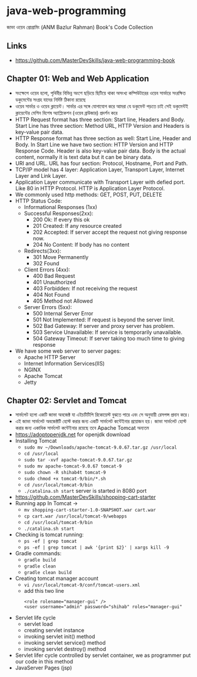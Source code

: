 # java-web-programming

জাভা ওয়েব প্রোগ্রামিং (ANM Bazlur Rahman) Book's Code Collection

## Links

-   https://github.com/MasterDevSkills/java-web-programming-book

## Chapter 01: Web and Web Application

-   সংক্ষেপে ওয়েব হলো, পৃথিবীর বিভিন্ন অংশে ছড়িয়ে ছিটিয়ে থাকা অসংখ্য কম্পিউটারের ওয়েব সার্ভারে সংরক্ষিত ডকুমেন্টের সংগ্রহ যাদের নির্দিষ্ট ঠিকানা রয়েছে
-   ওয়েব সার্ভার ও ওয়েব ক্লায়েন্ট। সার্ভার এর সঙ্গে যোগাযোগ করে আমরা যে ডকুমেন্ট পড়তে চাই সেই ডকুমেন্টই ক্লায়েন্টের মেশিন বিশেষ অ্যাপ্লিকেশন (ওয়েব ব্রাউজার) প্রদর্শন করে
-   HTTP Request format has three section: Start line, Headers and Body. Start Line has three section: Method URL, HTTP Version and Headers is key-value pair data.
-   HTTP Response format has three section as well: Start Line, Header and Body. In Start Line we have two section: HTTP Version and HTTP Response Code. Header is also key-value pair data. Body is the actual content, normally it is text data but it can be binary data.
-   URI and URL. URL has four section: Protocol, Hostname, Port and Path.
-   TCP/IP model has 4 layer: Application Layer, Transport Layer, Internet Layer and Link Layer.
-   Application Layer communicate with Transport Layer with defied port. Like 80 in HTTP Protocol. HTTP is Application Layer Protocol.
-   We commonly used http methods: GET, POST, PUT, DELETE
-   HTTP Status Code:
    -   Informational Responses (1xx)
    -   Successful Responses(2xx):
        -   200 Ok: If every this ok
        -   201 Created: If any resource created
        -   202 Accepted: If server accept the request not giving response now.
        -   204 No Content: If body has no content
    -   Redirects(3xx):
        -   301 Move Permanently
        -   302 Found
    -   Client Errors (4xx):
        -   400 Bad Request
        -   401 Unauthorized
        -   403 Forbidden: If not receiving the request
        -   404 Not Found
        -   405 Method not Allowed
    -   Server Errors (5xx):
        -   500 Internal Server Error
        -   501 Not Implemented: If request is beyond the server limit.
        -   502 Bad Gateway: If server and proxy server has problem.
        -   503 Service Unavailable: If service is temporarily unavailable.
        -   504 Gateway Timeout: If server taking too much time to giving response
-   We have some web server to server pages:
    -   Apache HTTP Server
    -   Internet Information Services(IIS)
    -   NGINX
    -   Apache Tomcat
    -   Jetty

## Chapter 02: Servlet and Tomcat

-   সার্ভলেট হলো একটি জাভা অবজেক্ট যা এইচটিটিপি রিকোয়েস্ট বুঝতে পারে এবং সে অনুযায়ী রেসপন্স প্রদান করে।
-   এই জাভা সার্ভলেট অবজেক্টটি হোস্ট করার জন্য একটি সার্ভলেট কন্টেইনার প্রয়োজন হয়। জাভা সার্ভলেট হোস্ট করার জন্য একাধিক সার্ভলেট কন্টেইনার রয়েছে তবে Apache Tomcat অন্যতম
-   https://adoptopenjdk.net for openjdk download
-   Installing Tomcat
    -   `sudo mv ~/Downloads/apache-tomcat-9.0.67.tar.gz /usr/local`
    -   `cd /usr/local`
    -   `sudo tar -xvf apache-tomcat-9.0.67.tar.gz`
    -   `sudo mv apache-tomcat-9.0.67 tomcat-9`
    -   `sudo chown -R shihab4t tomcat-9`
    -   `sudo chmod +x tomcat-9/bin/*.sh`
    -   `cd /usr/local/tomcat-9/bin`
    -   `./catalina.sh start` server is started in 8080 port
-   https://github.com/MasterDevSkills/shopping-cart-starter
-   Running app In Tomcat ->
    -   `mv shopping-cart-starter-1.0-SNAPSHOT.war cart.war`
    -   `cp cart.war /usr/local/tomcat-9/webapps`
    -   `cd /usr/local/tomcat-9/bin`
    -   `./catalina.sh start`
-   Checking is tomcat running:
    -   `ps -ef | grep tomcat`
    -   `ps -ef | grep tomcat | awk '{print $2}' | xargs kill -9`
-   Gradle commands:
    -   `gradle build`
    -   `gradle clean`
    -   `gradle clean build`
-   Creating tomcat manager account
    -   `vi /usr/local/tomcat-9/conf/tomcat-users.xml`
    -   add this two line
        ```
        <role rolename="manager-gui" />
        <user username="admin" password="shihab" roles="manager-gui"
        ```
-   Servlet life cycle
    -   servlet load
    -   creating servlet instance
    -   invoking servlet init() method
    -   invoking servlet service() method
    -   invoking servlet destroy() method
-   Servlet lifer cycle controlled by servlet container, we as programmer put our code in this method
-   JavaServer Pages (jsp)
